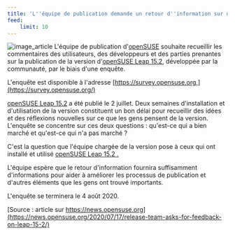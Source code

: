 ```yaml
---
title: 'L''équipe de publication demande un retour d''information sur openSUSE Leap "15.2"'
feed:
    limit: 10
---
```


![image_article](https://news.opensuse.org/wp-content/uploads/2020/06/152closeup.png)
L'équipe de publication d'[openSUSE](https://www.opensuse.org/) souhaite recueillir les commentaires des utilisateurs, des développeurs et des parties prenantes sur la publication de la version d'[openSUSE Leap 15.2](https://fr.opensuse.org/Portal:15.2), développée par la communauté, par le biais d'une enquête.

L'enquête est disponible à l'adresse [https://survey.opensuse.org.](https://survey.opensuse.org/)

[openSUSE Leap 15.2](https://fr.opensuse.org/Portal:15.2) a été publié le 2 juillet. Deux semaines d'installation et d'utilisation de la version constituent un bon délai pour recueillir des idées et des réflexions nouvelles sur ce que les gens pensent de la version. L'enquête se concentre sur ces deux questions : qu'est-ce qui a bien marché et qu'est-ce qui n'a pas marché ?

C'est la question que l'équipe chargée de la version pose à ceux qui ont installé et utilisé [openSUSE Leap 15.2 .](https://fr.opensuse.org/Portal:15.2) 

L'équipe espère que le retour d'information fournira suffisamment d'informations pour aider à améliorer les processus de publication et d'autres éléments que les gens ont trouvé importants.

L'enquête se terminera le 4 août 2020.

[Source : article sur https://news.opensuse.org](https://news.opensuse.org/2020/07/17/release-team-asks-for-feedback-on-leap-15-2/)